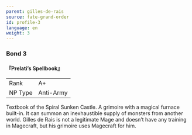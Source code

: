 ```yaml
---
parent: gilles-de-rais
source: fate-grand-order
id: profile-3
language: en
weight: 3
---
```


### Bond 3

#### 『Prelati’s Spellbook』

<table>
  <tr><td>Rank</td><td>A+</td></tr>
  <tr><td>NP Type</td><td>Anti-Army</td></tr>
</table>

Textbook of the Spiral Sunken Castle.
A grimoire with a magical furnace built-in.
It can summon an inexhaustible supply of monsters from another world.
Gilles de Rais is not a legitimate Mage and doesn’t have any training in Magecraft, but his grimoire uses Magecraft for him.

